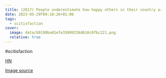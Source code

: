 ```yaml
---
title: (2017) People underestimate how happy others in their country are
date: 2023-05-29T09:10:26+01:00
tags:
  - scitisfaction
cover:
  image: data/b0190bad1efe33809236d616c0fbc221.png
  relative: true
---
```


\#scitisfaction

[HN](https://news.ycombinator.com/item?id=36103530)



[Image source](https://ourworldindata.org/uploads/2017/04/Happiness-of-others.png)

